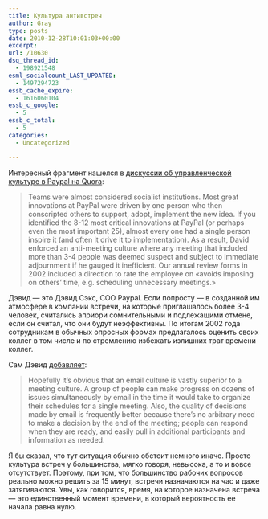 ```yaml
---
title: Культура антивстреч
author: Gray
type: posts
date: 2010-12-28T10:01:03+00:00
excerpt:
url: /10630
dsq_thread_id:
  - 198921548
esml_socialcount_LAST_UPDATED:
  - 1497294723
essb_cache_expire:
  - 1616060104
essb_c_google:
  - 5
essb_c_total:
  - 5
categories:
  - Uncategorized

---
```








Интересный фрагмент нашелся в [дискуссии об управленческой культуре в Paypal на Quora][1]:

> Teams were almost considered socialist institutions. Most great innovations at PayPal were driven by one person who then conscripted others to support, adopt, implement the new idea. If you identified the 8-12 most critical innovations at PayPal (or perhaps even the most important 25), almost every one had a single person inspire it (and often it drive it to implementation). As a result, David enforced an anti-meeting culture where any meeting that included more than 3-4 people was deemed suspect and subject to immediate adjournment if he gauged it inefficient. Our annual review forms in 2002 included a direction to rate the employee on &#171;avoids imposing on others&#8217; time, e.g. scheduling unnecessary meetings.&#187;

Дэвид &#8212; это Дэвид Сэкс, COO Paypal. Если попросту &#8212; в созданной им атмосфере в компании встречи, на которые приглашалось более 3-4 человек, считались априори сомнительными и подлежащими отмене, если он считал, что они будут неэффективны. По итогам 2002 года сотрудникам в обычных опросных формах предлагалось оценить своих коллег в том числе и по стремлению избежать излишних трат времени коллег.

Сам Дэвид [добавляет][2]:

> Hopefully it&#8217;s obvious that an email culture is vastly superior to a meeting culture. A group of people can make progress on dozens of issues simultaneously by email in the time it would take to organize their schedules for a single meeting. Also, the quality of decisions made by email is frequently better because there&#8217;s no arbitrary need to make a decision by the end of the meeting; people can respond when they are ready, and easily pull in additional participants and information as needed.

Я бы сказал, что тут ситуация обычно обстоит немного иначе. Просто культура встреч у большинства, мягко говоря, невысока, а то и вовсе отсутствует. Поэтому, при том, что большинство рабочих вопросов реально можно решить за 15 минут, встречи назначаются на час и даже затягиваются. Увы, как говорится, время, на которое назначена встреча &#8212; это единственный момент времени, в который вероятность ее начала равна нулю.

 [1]: http://www.quora.com/What-strong-beliefs-on-culture-for-entrepreneurialism-did-Peter-Max-David-have-at-PayPal
 [2]: http://www.quora.com/Why-did-David-Sacks-crack-down-on-meetings-at-PayPal